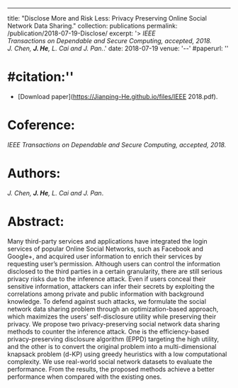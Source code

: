 ---
title: "Disclose More and Risk Less: Privacy Preserving Online Social Network Data Sharing."
collection: publications
permalink: /publication/2018-07-19-Disclose/
excerpt: '> *IEEE Transactions on Dependable and Secure Computing, accepted, 2018.*<br>*J. Chen, **J. He**, L. Cai and J. Pan.*.'
date: 2018-07-19
venue: '--'
#paperurl: ''

#citation:''
===  
- [Download paper](https://Jianping-He.github.io/files/IEEE 2018.pdf).

Coference:
===
*IEEE Transactions on Dependable and Secure Computing, accepted, 2018.*  

Authors: 
===
*J. Chen, **J. He**, L. Cai and J. Pan*.

Abstract: 
===
Many third-party services and applications have integrated the login services of popular Online Social Networks, such as
Facebook and Google+, and acquired user information to enrich their services by requesting user’s permission. Although users can 
control the information disclosed to the third parties in a certain granularity, there are still serious privacy risks due to the inference
attack. Even if users conceal their sensitive information, attackers can infer their secrets by exploiting the correlations among private
and public information with background knowledge. To defend against such attacks, we formulate the social network data sharing
problem through an optimization-based approach, which maximizes the users’ self-disclosure utility while preserving their privacy. We
propose two privacy-preserving social network data sharing methods to counter the inference attack. One is the efficiency-based
privacy-preserving disclosure algorithm (EPPD) targeting the high utility, and the other is to convert the original problem into a
multi-dimensional knapsack problem (d-KP) using greedy heuristics with a low computational complexity. We use real-world social
network datasets to evaluate the performance. From the results, the proposed methods achieve a better performance when compared
with the existing ones.

